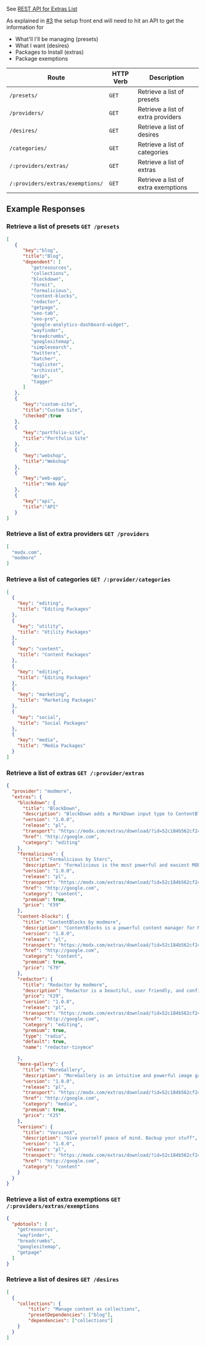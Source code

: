 See [REST API for Extras List ](https://github.com/jpdevries/modx-setup/issues/4)

As explained in [#3](https://github.com/jpdevries/modx-setup/issues/3) the setup front end will need to hit an API to get the information for

 - What'll I'll be managing (presets)
 - What I want (desires)
 - Packages to Install (extras)
 - Package exemptions

| Route  | HTTP Verb | Description |
| ------------- | ------------- | ------------- |
| `/presets/`  | `GET`  | Retrieve a list of presets
| `/providers/`  | `GET`  | Retrieve a list of extra providers
| `/desires/`  | `GET`  | Retrieve a list of desires
| `/categories/`  | `GET`  | Retrieve a list of categories
| `/:providers/extras/`  | `GET`  | Retrieve a list of extras
| `/:providers/extras/exemptions/`  | `GET`  | Retrieve a list of extra exemptions

## Example Responses
### Retrieve a list of presets `GET /presets`

```json
[
   {
      "key":"blog",
      "title":"Blog",
      "dependent": [
         "getresources",
         "collections",
         "blockdown",
         "formit",
         "formalicious",
         "content-blocks",
         "redactor",
         "getpage",
         "seo-tab",
         "seo-pro",
         "google-analytics-dashboard-widget",
         "wayfinder",
         "breadcrumbs",
         "googlesitemap",
         "simplesearch",
         "twitterx",
         "batcher",
         "taglister",
         "archivist",
         "quip",
         "tagger"
      ]
   },
   {
      "key":"custom-site",
      "title":"Custom Site",
      "checked":true
   },
   {
      "key":"portfolio-site",
      "title":"Portfolio Site"
   },
   {
      "key":"webshop",
      "title":"Webshop"
   },
   {
      "key":"web-app",
      "title":"Web App"
   },
   {
      "key":"api",
      "title":"API"
   }
]
```

### Retrieve a list of extra providers `GET /providers`

```json
[
  "modx.com",
  "modmore"
]
```

### Retrieve a list of categories `GET /:provider/categories`
```json
[
  {
    "key": "editing",
    "title": "Editing Packages"
  },
  {
    "key": "utility",
    "title": "Utility Packages"
  },
  {
    "key": "content",
    "title": "Content Packages"
  },
  {
    "key": "editing",
    "title": "Editing Packages"
  },
  {
    "key": "marketing",
    "title": "Marketing Packages"
  },
  {
    "key": "social",
    "title": "Social Packages"
  },
  {
    "key": "media",
    "title": "Media Packages"
  }
]

```

### Retrieve a list of extras `GET /:provider/extras`
```json
{
  "provider": "modmore",
  "extras": {
    "blockdown": {
      "title": "BlockDown",
      "description": "BlockDown adds a MarkDown input type to ContentBlocks",
      "version": "1.0.0",
      "release": "pl",
      "transport": "https://modx.com/extras/download/?id=52c184b562cf240b35006e33",
      "href": "http://google.com",
      "category": "editing"
    },
    "formalicious": {
      "title": "Formalicious by Sterc",
      "description": "Formalicious is the most powerful and easiest MODX form builder, with built-in multi-step forms, 8 field types, hooks, validation and the ability to use advanced FormIt features",
      "version": "1.0.0",
      "release": "pl",
      "transport": "https://modx.com/extras/download/?id=52c184b562cf240b35006e33",
      "href": "http://google.com",
      "category": "content",
      "premium": true,
      "price": "€59"
    },
    "content-blocks": {
      "title": "ContentBlocks by modmore",
      "description": "ContentBlocks is a powerful content manager for MODX allowing editors to create modular, multi-column content",
      "version": "1.0.0",
      "release": "pl",
      "transport": "https://modx.com/extras/download/?id=52c184b562cf240b35006e33",
      "href": "http://google.com",
      "category": "content",
      "premium": true,
      "price": "€79"
    },
    "redactor": {
      "title": "Redactor by modmore",
      "description": "Redactor is a beautiful, user friendly, and configurable rich text editor for MODX with powerful media management",
      "price": "€29",
      "version": "1.0.0",
      "release": "pl",
      "transport": "https://modx.com/extras/download/?id=52c184b562cf240b35006e33",
      "href": "http://google.com",
      "category": "editing",
      "premium": true,
      "type": "radio",
      "default": true,
      "name": "redactor-tinymce"

    },
    "more-gallery": {
      "title": "MoreGallery",
      "description": "MoreGallery is an intuitive and powerful image gallery complete with video support, tags, cropping and custom fields",
      "version": "1.0.0",
      "release": "pl",
      "transport": "https://modx.com/extras/download/?id=52c184b562cf240b35006e33",
      "href": "http://google.com",
      "category": "media",
      "premium": true,
      "price": "€25"
    },
    "versionx": {
      "title": "VersionX",
      "description": "Give yourself peace of mind. Backup your stuff",
      "version": "1.0.0",
      "release": "pl",
      "transport": "https://modx.com/extras/download/?id=52c184b562cf240b35006e33",
      "href": "http://google.com",
      "category": "content"
    }
  }
}
```


### Retrieve a list of extra exemptions `GET /:providers/extras/exemptions`
```json
{
  "pdotools": [
    "getresources",
    "wayfinder",
    "breadcrumbs",
    "googlesitemap",
    "getpage"
  ]
}

```

### Retrieve a list of desires `GET /desires`
```json
[
  {
    "collections": {
        "title": "Manage content as collections",
        "presetDependencies": ["blog"],
        "dependencies": ["collections"]
    }
  }
]
```
